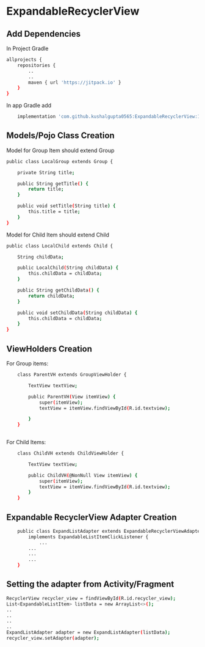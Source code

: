 # ExpandableRecyclerView

## Add Dependencies

In Project Gradle

```bash
allprojects {
    repositories {
        ..
        ..
        maven { url 'https://jitpack.io' }
    }
}
```

In app Gradle add
```bash
	implementation 'com.github.kushalgupta0565:ExpandableRecyclerView:1.0.0'
```


## Models/Pojo Class Creation

Model for Group Item should extend Group

```bash
public class LocalGroup extends Group {

    private String title;

    public String getTitle() {
        return title;
    }

    public void setTitle(String title) {
        this.title = title;
    }
}
```

Model for Child Item should extend Child

```bash
public class LocalChild extends Child {

    String childData;

    public LocalChild(String childData) {
        this.childData = childData;
    }

    public String getChildData() {
        return childData;
    }

    public void setChildData(String childData) {
        this.childData = childData;
    }
}
```

## ViewHolders Creation

For Group items:
```bash
    class ParentVH extends GroupViewHolder {

        TextView textView;

        public ParentVH(View itemView) {
            super(itemView);
            textView = itemView.findViewById(R.id.textview);

        }
    }
	
```
	
For Child Items:
```bash
    class ChildVH extends ChildViewHolder {

        TextView textView;

        public ChildVH(@NonNull View itemView) {
            super(itemView);
            textView = itemView.findViewById(R.id.textview);
        }
    }
```


## Expandable RecyclerView Adapter Creation

```bash
    public class ExpandListAdapter extends ExpandableRecyclerViewAdapter<ParentVH, ChildVH>
		implements ExpandableListItemClickListener {
        	...
		...
		...
		...
    }
```



## Setting the adapter from Activity/Fragment

```bash
RecyclerView recycler_view = findViewById(R.id.recycler_view);
List<ExpandableListItem> listData = new ArrayList<>();
..
..
..
..
ExpandListAdapter adapter = new ExpandListAdapter(listData);
recycler_view.setAdapter(adapter);
```






